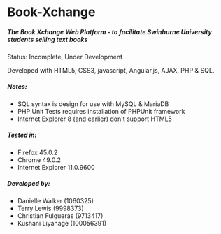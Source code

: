 # Book-Xchange
##### The Book Xchange Web Platform - to facilitate Swinburne University students selling text books

Status: Incomplete, Under Development

Developed with HTML5, CSS3, javascript, Angular.js, AJAX, PHP & SQL.

##### Notes: 
- SQL syntax is design for use with MySQL & MariaDB
- PHP Unit Tests requires installation of PHPUnit framework
- Internet Explorer 8 (and earlier) don't support HTML5

##### Tested in: 
- Firefox 45.0.2 
- Chrome 49.0.2
- Internet Explorer 11.0.9600

##### Developed by:
- Danielle Walker (1060325)
- Terry Lewis (9998373)
- Christian Fulgueras (9713417)
- Kushani Liyanage (100056391)

